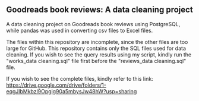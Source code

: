 ## Goodreads book reviews: A data cleaning project
A data cleaning project on Goodreads book reviews using PostgreSQL, while pandas was used in converting csv files to Excel files.

The files within this repository are incomplete, since the other files are too large for GitHub. This repository contains only the SQL files used for data cleaning. If you wish to see the query results using my script, kindly run the "works_data cleaning.sql" file first before the "reviews_data cleaning.sql" file. 

If you wish to see the complete files, kindly refer to this link: https://drive.google.com/drive/folders/1-eqgJlbMkbzl9Opgig90a5mbysJw48hW?usp=sharing


